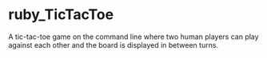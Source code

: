 # ruby_TicTacToe

A tic-tac-toe game on the command line where two human players can play against each other and the board is displayed in between turns.
